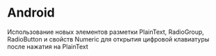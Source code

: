 # Android
Использование новых элементов разметки PlainText, RadioGroup, RadioButton и свойств Numeric для открытия цифровой клавиатуры после нажатия на PlainText
